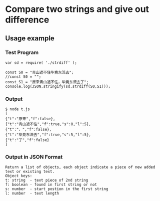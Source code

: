 Compare two strings and give out difference
===

Usage example
---
### Test Program
```
var sd = require( './strdiff' );

const S0 = "青山遮不住毕竟东流去";
//const S0 = "";
const S1 = "原来青山遮不住，毕竟东流去了";
console.log(JSON.stringify(sd.strdiff(S0,S1)));
```
### Output
```
$ node t.js
[
{"t":"原来","f":false},
{"t":"青山遮不住","f":true,"s":0,"l":5},
{"t":"，","f":false},
{"t":"毕竟东流去","f":true,"s":5,"l":5},
{"t":"了","f":false}
]
```
### Output in JSON Format
```
Return a list of objects, each object indicate a piece of new added text or existing text.
Object keys:
t: string  - text piece of 2nd string
f: boolean - found in first string or not
s: number  - start postion in the first string
l: number  - text length
```
